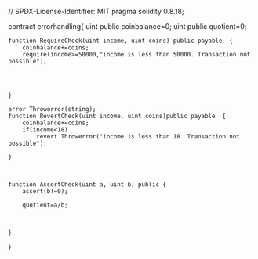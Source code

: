 // SPDX-License-Identifier: MIT
pragma solidity 0.8.18;

contract errorhandling{
    uint public coinbalance=0;
    uint public quotient=0;

    function RequireCheck(uint income, uint coins) public payable  {
        coinbalance+=coins;
        require(income>=50000,"income is less than 50000. Transaction not possible");

        


    }

    error Throwerror(string);
    function RevertCheck(uint income, uint coins)public payable  {
        coinbalance+=coins;
        if(income<18)
            revert Throwerror("income is less than 18. Transaction not possible");
        
    }



    function AssertCheck(uint a, uint b) public {
        assert(b!=0);

        quotient=a/b;



    }


}
